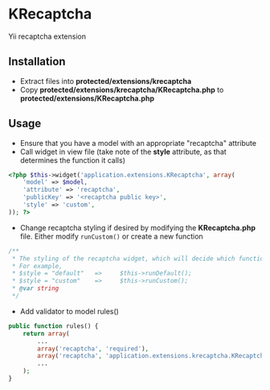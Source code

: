 KRecaptcha
=============================

Yii recaptcha extension

## Installation

* Extract files into **protected/extensions/krecaptcha**
* Copy **protected/extensions/krecaptcha/KRecaptcha.php** to **protected/extensions/KRecaptcha.php**

## Usage

* Ensure that you have a model with an appropriate "recaptcha" attribute
* Call widget in view file (take note of the **style** attribute, as that determines the function it calls)

```php
<?php $this->widget('application.extensions.KRecaptcha', array(
    'model' => $model,
    'attribute' => 'recaptcha',
    'publicKey' => '<recaptcha public key>',
    'style' => 'custom',
)); ?>
```

* Change recaptcha styling if desired by modifying the **KRecaptcha.php** file. Either modify `runCustom()` or create a new function

```php
/**
 * The styling of the recaptcha widget, which will decide which function to use
 * For example,
 * $style = "default"   =>     $this->runDefault();
 * $style = "custom"    =>     $this->runCustom();
 * @var string
 */
```

* Add validator to model rules()

```php
public function rules() {
	return array(
		...
		array('recaptcha', 'required'),
		array('recaptcha', 'application.extensions.krecaptcha.KRecaptchaValidator', 'privateKey' => '<recaptcha private key>'),
		...
	);
}
```